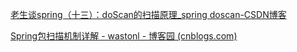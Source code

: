 [老生谈spring（十三）：doScan的扫描原理_spring doscan-CSDN博客](https://blog.csdn.net/jankedeng/article/details/120341603)

[Spring包扫描机制详解 - wastonl - 博客园 (cnblogs.com)](https://www.cnblogs.com/wt20/p/10990697.html)